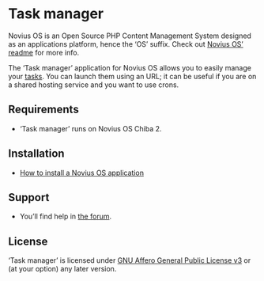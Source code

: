 # Task manager

Novius OS is an Open Source PHP Content Management System designed as an applications platform, hence the ‘OS’ suffix. Check out [Novius OS’ readme](http://github.com/novius-os/novius-os#readme) for more info.

The ‘Task manager’ application for Novius OS allows you to easily manage your
[tasks](http://fuelphp.com/docs/general/tasks.html). You can launch them using an URL; it can be useful if you are on a
shared hosting service and you want to use crons.

## Requirements

* ‘Task manager’ runs on Novius OS Chiba 2.

## Installation

* [How to install a Novius OS application](http://community.novius-os.org/how-to-install-a-nos-app.html)

## Support

* You’ll find help in [the forum](http://forums.novius-os.org/en).

## License

‘Task manager’ is licensed under [GNU Affero General Public License v3](http://www.gnu.org/licenses/agpl-3.0.html) or (at your option) any later version.